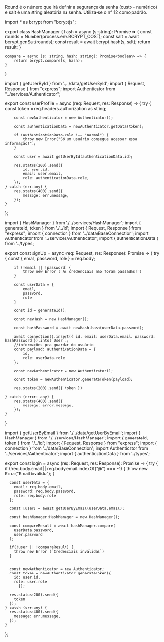 Round é o número que irá definir a segurança da senha (custo - numérico) e salt é uma string aleatória na senha. Utiliza-se o n° 12 como padrão.

import * as bcrypt from "bcryptjs";

export class HashManager {
    hash = async (s: string): Promise<string> => {
        const rounds = Number(process.env.BCRYPT_COST);
        const salt = await bcrypt.genSalt(rounds);
        const result = await bcrypt.hash(s, salt);
        return result;
    }

    compare = async (s: string, hash: string): Promise<boolean> => {
        return bcrypt.compare(s, hash);
    }
}

import { getUserById } from './../data/getUserById';
import { Request, Response } from "express";
import Authenticator from "../services/Authenticator";

export const userProfile = async (req: Request, res: Response) => {
    try {
        const token = req.headers.authorization as string;

        const newAuthenticator = new Authenticator();

        const authenticationData = newAuthenticator.getData(token);

        if (authenticationData.role !== "normal") {
            throw new Error("Só um usuário consegue acessar essa informação!");
        }

        const user = await getUserById(authenticationData.id);

        res.status(200).send({
            id: user.id,
            email: user.email,
            role: authenticationData.role,
        });
    } catch (err:any) {
        res.status(400).send({
            message: err.message,
        });
    }
};

import { HashManager } from './../services/HashManager';
import { generateId, token } from './../id';
import { Request, Response } from "express";
import { connection } from '../data/BaseConnection';
import Authenticator from '../services/Authenticator';
import { authenticationData } from '../types';

export const signUp = async (req: Request, res: Response): Promise<void> => {
    try {
        const { email, password, role } = req.body;

        if (!email || !password) {
            throw new Error (`As credenciais não foram passadas!`)
        }

        const userData = {
            email,
            password,
            role
        }

        const id = generateId();

        const newHash = new HashManager();

        const hashPassword = await newHash.hash(userData.password);

        await connection().insert({ id, email: userData.email, password: hashPassword }).into(`User`);
        //informações pra guardar do usuário
        const payload: authenticationData = {
            id,
            role: userData.role
        };

        const newAuthenticator = new Authenticator();

        const token = newAuthenticator.generateToken(payload);

        res.status(200).send({ token })

    } catch (error: any) {
        res.status(400).send({
            message: error.message,
        });
    }
}

import { getUserByEmail } from './../data/getUserByEmail';
import { HashManager } from './../services/HashManager';
import { generateId, token } from './../id';
import { Request, Response } from "express";
import { connection } from '../data/BaseConnection';
import Authenticator from '../services/Authenticator';
import { authenticationData } from '../types';

export const login = async (req: Request, res: Response): Promise<void> => {
    try {
      if (!req.body.email || req.body.email.indexOf("@") === -1) {
        throw new Error("Email inválido");
      }
  
      const userData = {
        email: req.body.email,
        password: req.body.password,
        role: req.body.role
      };
  
      const [user] = await getUserByEmail(userData.email);
      
      const hashManager:HashManager = new HashManager();

      const compareResult = await hashManager.compare(
        userData.password,
        user.password
      );

      if(!user || !compareResult) {
        throw new Error (`Credenciais inválidas`)
      }
  
      
      const newAuthenticator = new Authenticator;
      const token = newAuthenticator.generateToken({
        id: user.id,
        role: user.role    
          });
  
      res.status(200).send({
        token
      });
    } catch (err:any) {
      res.status(400).send({
        message: err.message,
      });
    }
  };

